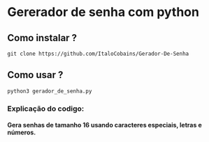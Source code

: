 # Gererador de senha com python
## Como instalar ?
`git clone https://github.com/ItaloCobains/Gerador-De-Senha`
## Como usar ?
`python3 gerador_de_senha.py`
### Explicação do codigo:
#### Gera senhas de tamanho 16 usando caracteres especiais, letras e números.
